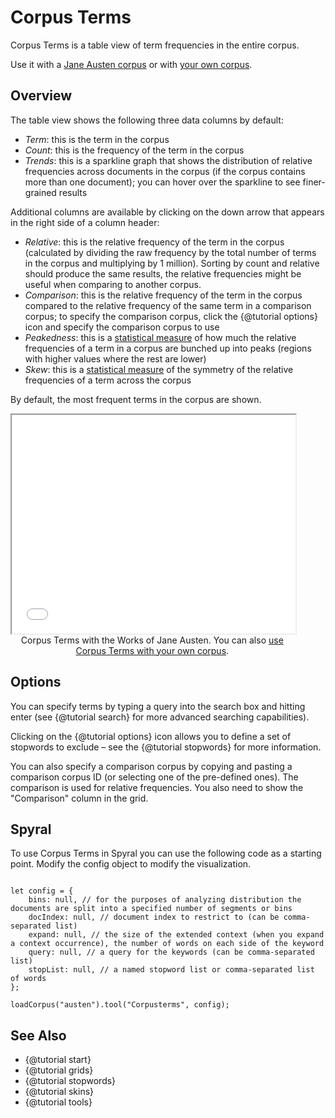 # Corpus Terms

Corpus Terms is a table view of term frequencies in the entire corpus.

Use it with a [Jane Austen corpus](../?view=CorpusTerms&corpus=austen) or with [your own corpus](../?view=CorpusTerms).

## Overview

The table view shows the following three data columns by default:

- *Term*: this is the term in the corpus
- *Count*: this is the frequency of the term in the corpus
- *Trends*: this is a sparkline graph that shows the distribution of relative frequencies across documents in the corpus (if the corpus contains more than one document); you can hover over the sparkline to see finer-grained results

Additional columns are available by clicking on the down arrow that appears in the right side of a column header:

- *Relative*: this is the relative frequency of the term in the corpus (calculated by dividing the raw frequency by the total number of terms in the corpus and multiplying by 1 million). Sorting by count and relative should produce the same results, the relative frequencies might be useful when comparing to another corpus.
- *Comparison*: this is the relative frequency of the term in the corpus compared to the relative frequency of the same term in a comparison corpus; to specify the comparison corpus, click the {@tutorial options} icon and specify the comparison corpus to use
- *Peakedness*: this is a [statistical measure](https://en.wikipedia.org/wiki/Kurtosis) of how much the relative frequencies of a term in a corpus are bunched up into peaks (regions with higher values where the rest are lower)
- *Skew*: this is a [statistical measure](https://en.wikipedia.org/wiki/Skewness) of the symmetry of the relative frequencies of a term across the corpus

By default, the most frequent terms in the corpus are shown.

<iframe src="../tool/CorpusTerms/?corpus=austen&subtitle=The+Works+of+Jane+Austen" style="width: 90%; height: 350px;"></iframe>
<div style="width: 90%; text-align: center; margin-bottom: 1em;">Corpus Terms with the Works of Jane Austen. You can also <a href="../?view=CorpusTerms" target="_blank">use Corpus Terms with your own corpus</a>.</div>

## Options

You can specify terms by typing a query into the search box and hitting enter (see {@tutorial search} for more advanced searching capabilities).

Clicking on the {@tutorial options} icon allows you to define a set of stopwords to exclude – see the {@tutorial stopwords} 
for more information.

You can also specify a comparison corpus by copying and pasting a comparison corpus ID (or selecting one of the 
pre-defined ones). The comparison is used for relative frequencies. You also need to show the "Comparison" column in
the grid.

## Spyral

To use Corpus Terms in Spyral you can use the following code as a starting point. Modify the config object to modify 
the visualization.

```

let config = {
    bins: null, // for the purposes of analyzing distribution the documents are split into a specified number of segments or bins
    docIndex: null, // document index to restrict to (can be comma-separated list)
    expand: null, // the size of the extended context (when you expand a context occurrence), the number of words on each side of the keyword
    query: null, // a query for the keywords (can be comma-separated list)
    stopList: null, // a named stopword list or comma-separated list of words
};

loadCorpus("austen").tool("Corpusterms", config);

```

## See Also
- {@tutorial start}
- {@tutorial grids}
- {@tutorial stopwords}
- {@tutorial skins}
- {@tutorial tools}
